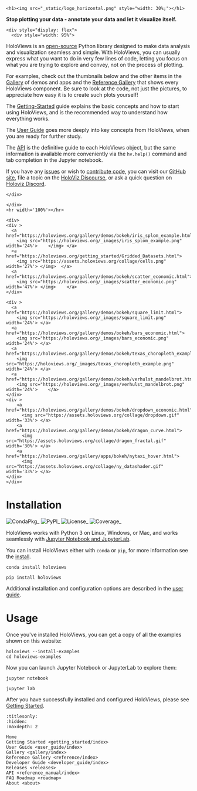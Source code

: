 ```{=html}
<h1><img src="_static/logo_horizontal.png" style="width: 30%;"></h1>
```

**Stop plotting your data - annotate your data and let it visualize
itself.**

```{=html}
<div style="display: flex">
  <div style="width: 95%">
```

HoloViews is an
[open-source](https://github.com/holoviz/holoviews/blob/main/LICENSE.txt)
Python library designed to make data analysis and visualization seamless
and simple. With HoloViews, you can usually express what you want to do
in very few lines of code, letting you focus on what you are trying to
explore and convey, not on the process of plotting.

For examples, check out the thumbnails below and the other items in the
[Gallery](gallery) of demos and apps and the [Reference
Gallery](reference) that shows every HoloViews component. Be sure to
look at the code, not just the pictures, to appreciate how easy it is to
create such plots yourself!

The [Getting-Started](getting_started) guide explains the basic concepts
and how to start using HoloViews, and is the recommended way to
understand how everything works.

The [User Guide](user_guide) goes more deeply into key concepts from
HoloViews, when you are ready for further study.

The [API](reference_manual) is the definitive guide to each HoloViews
object, but the same information is available more conveniently via the
`hv.help()` command and tab completion in the Jupyter notebook.

If you have any [issues](https://github.com/holoviz/holoviews/issues) or
wish to [contribute code](https://help.github.com/articles/about-pull-requests), you can
visit our [GitHub site](https://github.com/holoviz/holoviews), file a
topic on the [HoloViz Discourse](https://discourse.holoviz.org/), or ask a quick question
on [Holoviz Discord](https://discord.gg/AXRHnJU6sP).

```{=html}
</div>
```

```{=html}
</div>
<hr width='100%'></hr>
```

```{=html}
<div>
<div >
  <a href="https://holoviews.org/gallery/demos/bokeh/iris_splom_example.html">
    <img src="https://holoviews.org/_images/iris_splom_example.png" width='24%'>    </img> </a>
  <a href="https://holoviews.org/getting_started/Gridded_Datasets.html">
    <img src="https://assets.holoviews.org/collage/cells.png" width='27%'> </img>  </a>
  <a href="https://holoviews.org/gallery/demos/bokeh/scatter_economic.html">
    <img src="https://holoviews.org/_images/scatter_economic.png" width='47%'> </img>    </a>
</div>

<div >
  <a href="https://holoviews.org/gallery/demos/bokeh/square_limit.html">
    <img src="https://holoviews.org/_images/square_limit.png" width='24%'> </a>
  <a href="https://holoviews.org/gallery/demos/bokeh/bars_economic.html">
    <img src="https://holoviews.org/_images/bars_economic.png" width='24%'> </a>
  <a href="https://holoviews.org/gallery/demos/bokeh/texas_choropleth_example.html">
    <img src="https://holoviews.org/_images/texas_choropleth_example.png"    width='24%'> </a>
  <a href="https://holoviews.org/gallery/demos/bokeh/verhulst_mandelbrot.html">
    <img src="https://holoviews.org/_images/verhulst_mandelbrot.png" width='24%'>    </a>
</div>
<div >
    <a href="https://holoviews.org/gallery/demos/bokeh/dropdown_economic.html">
      <img src="https://assets.holoviews.org/collage/dropdown.gif" width='33%'> </a>
    <a href="https://holoviews.org/gallery/demos/bokeh/dragon_curve.html">
      <img src="https://assets.holoviews.org/collage/dragon_fractal.gif" width='30%'> </a>
    <a href="https://holoviews.org/gallery/apps/bokeh/nytaxi_hover.html">
      <img src="https://assets.holoviews.org/collage/ny_datashader.gif" width='33%'> </a>
</div>
</div>
```

# Installation

![CondaPkg](https://img.shields.io/conda/v/anaconda/holoviews.svg?label=conda%7Cdefaults&style=flat&colorB=4488ff)\_
![PyPI](https://img.shields.io/pypi/v/holoviews.svg)\_
![License](https://img.shields.io/pypi/l/holoviews.svg)\_
![Coverage](https://codecov.io/gh/holoviz/holoviews/branch/main/graph/badge.svg)\_

HoloViews works with Python 3 on Linux, Windows, or Mac, and works
seamlessly with [Jupyter Notebook and JupyterLab](https://jupyter.org).

You can install HoloViews either with `conda` or `pip`, for more information see the [install](install.html).

    conda install holoviews

    pip install holoviews

Additional installation and configuration options are described in the
[user guide](user_guide/Installing_and_Configuring.html).

# Usage

Once you\'ve installed HoloViews, you can get a copy of all the examples
shown on this website:

    holoviews --install-examples
    cd holoviews-examples

Now you can launch Jupyter Notebook or JupyterLab to explore them:

    jupyter notebook

    jupyter lab

After you have successfully installed and configured HoloViews, please
see [Getting Started](getting_started/index.html).

```{toctree}
:titlesonly:
:hidden:
:maxdepth: 2

Home
Getting Started <getting_started/index>
User Guide <user_guide/index>
Gallery <gallery/index>
Reference Gallery <reference/index>
Developer Guide <developer_guide/index>
Releases <releases>
API <reference_manual/index>
FAQ Roadmap <roadmap>
About <about>
```
